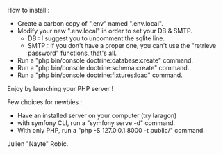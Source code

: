 How to install :
* Create a carbon copy of ".env" named ".env.local".
* Modify your new ".env.local" in order to set your DB & SMTP.
    * DB : I suggest you to uncomment the sqlite line.
    * SMTP : If you don't have a proper one, you can't use the "retrieve password" functions, that's all.
* Run a "php bin/console doctrine:database:create" command.
* Run a "php bin/console doctrine:schema:create" command.
* Run a "php bin/console doctrine:fixtures:load" command.

Enjoy by launching your PHP server !

Few choices for newbies :
* Have an installed server on your computer (try laragon)
* with symfony CLI, run a "symfony serve -d" command.
* With only PHP, run a "php -S 127.0.0.1:8000 -t public/" command.

Julien "Nayte" Robic.